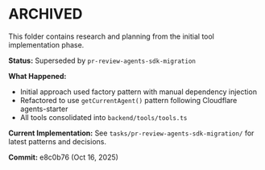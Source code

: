 # ARCHIVED

This folder contains research and planning from the initial tool implementation phase.

**Status:** Superseded by `pr-review-agents-sdk-migration`

**What Happened:**
- Initial approach used factory pattern with manual dependency injection
- Refactored to use `getCurrentAgent()` pattern following Cloudflare agents-starter
- All tools consolidated into `backend/tools/tools.ts`

**Current Implementation:**
See `tasks/pr-review-agents-sdk-migration/` for latest patterns and decisions.

**Commit:** e8c0b76 (Oct 16, 2025)
